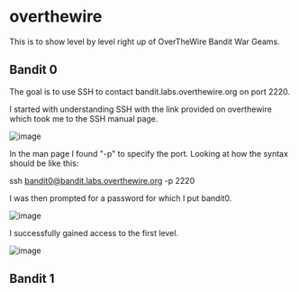 # overthewire
This is to show level by level right up of OverTheWire Bandit War Geams.

## Bandit 0
The goal is to use SSH to contact bandit.labs.overthewire.org on port 2220. 

I started with understanding SSH with the link provided on overthewire which took me to the SSH manual page. 

![image](https://github.com/reickcs/overthewire/assets/119334123/eb149a5a-14cb-4c7c-a0ea-5013482a3d3e)


In the man page I found "-p" to specify the port. Looking at how the syntax should be like this:

ssh bandit0@bandit.labs.overthewire.org -p 2220

I was then prompted for a password for which I put bandit0. 

![image](https://github.com/reickcs/overthewire/assets/119334123/444aca42-7187-4007-8d81-9f77207952de)

I successfully gained access to the first level. 

![image](https://github.com/reickcs/overthewire/assets/119334123/a630a3ef-e9ab-46e9-9b89-d507554916d4)


## Bandit 1
